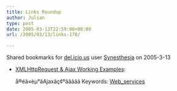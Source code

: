 ```yaml
---
title: Links Roundup
author: Julian
type: post
date: 2005-03-13T22:59:00+00:00
url: /2005/03/13/links-170/

---
```

Shared bookmarks for [del.icio.us][1] user  [Synesthesia][2] on 2005-3-13

  * [XMLHttpRequest & Ajax Working Examples][3]:
  
    å®éã«èµ°ãAjaxãç¢ºããããã Keywords: [Web_services][4]

 [1]: https://del.icio.us/
 [2]: https://del.icio.us/synesthesia
 [3]: https://www.fiftyfoureleven.com/resources/programming/xmlhttprequest/examples "https://www.fiftyfoureleven.com/resources/programming/xmlhttprequest/examples"
 [4]: https://del.icio.us/synesthesia/Web_services